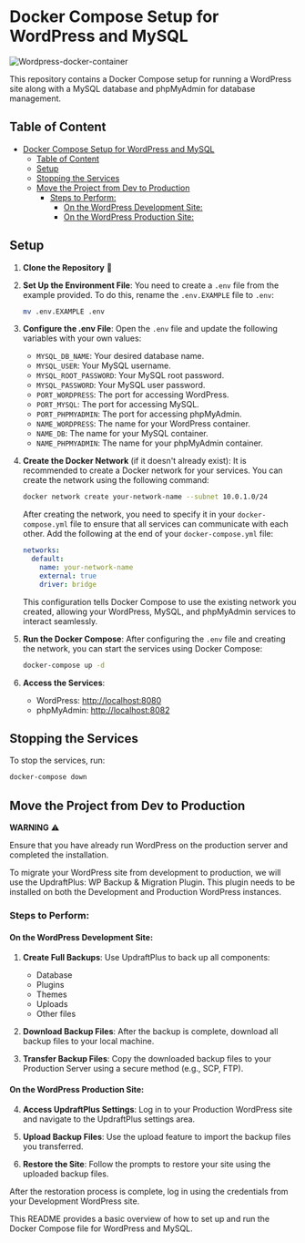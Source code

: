 # Docker Compose Setup for WordPress and MySQL

![Wordpress-docker-container](https://github.com/user-attachments/assets/65134df8-3150-4ed3-b47b-a2348bb1b21c)

This repository contains a Docker Compose setup for running a WordPress site along with a MySQL database and phpMyAdmin for database management.

## Table of Content

- [Docker Compose Setup for WordPress and MySQL](#docker-compose-setup-for-wordpress-and-mysql)
  - [Table of Content](#table-of-content)
  - [Setup](#setup)
  - [Stopping the Services](#stopping-the-services)
  - [Move the Project from Dev to Production](#move-the-project-from-dev-to-production)
    - [Steps to Perform:](#steps-to-perform)
      - [On the WordPress Development Site:](#on-the-wordpress-development-site)
      - [On the WordPress Production Site:](#on-the-wordpress-production-site)

## Setup

1. **Clone the Repository** :rocket:

2. **Set Up the Environment File**:
   You need to create a `.env` file from the example provided. To do this, rename the `.env.EXAMPLE` file to `.env`:
   ```bash
   mv .env.EXAMPLE .env
   ```

3. **Configure the .env File**:
   Open the `.env` file and update the following variables with your own values:
   - `MYSQL_DB_NAME`: Your desired database name.
   - `MYSQL_USER`: Your MySQL username.
   - `MYSQL_ROOT_PASSWORD`: Your MySQL root password.
   - `MYSQL_PASSWORD`: Your MySQL user password.
   - `PORT_WORDPRESS`: The port for accessing WordPress.
   - `PORT_MYSQL`: The port for accessing MySQL.
   - `PORT_PHPMYADMIN`: The port for accessing phpMyAdmin.
   - `NAME_WORDPRESS`: The name for your WordPress container.
   - `NAME_DB`: The name for your MySQL container.
   - `NAME_PHPMYADMIN`: The name for your phpMyAdmin container.

4. **Create the Docker Network** (if it doesn't already exist):
   It is recommended to create a Docker network for your services. You can create the network using the following command:
   ```bash
   docker network create your-network-name --subnet 10.0.1.0/24
   ```

   After creating the network, you need to specify it in your `docker-compose.yml` file to ensure that all services can communicate with each other. Add the following at the end of your `docker-compose.yml` file:
   ```yaml
   networks:
     default:
       name: your-network-name
       external: true
       driver: bridge
   ```
   This configuration tells Docker Compose to use the existing network you created, allowing your WordPress, MySQL, and phpMyAdmin services to interact seamlessly.

5. **Run the Docker Compose**:
   After configuring the `.env` file and creating the network, you can start the services using Docker Compose:
   ```bash
   docker-compose up -d
   ```

6. **Access the Services**:
   - WordPress: [http://localhost:8080](http://localhost:8080)
   - phpMyAdmin: [http://localhost:8082](http://localhost:8082)

## Stopping the Services

To stop the services, run:
```bash
docker-compose down
```

## Move the Project from Dev to Production

**WARNING** :warning:

Ensure that you have already run WordPress on the production server and completed the installation.

To migrate your WordPress site from development to production, we will use the UpdraftPlus: WP Backup & Migration Plugin. This plugin needs to be installed on both the Development and Production WordPress instances.

### Steps to Perform:

#### On the WordPress Development Site:

1. **Create Full Backups**: Use UpdraftPlus to back up all components:
   - Database
   - Plugins
   - Themes
   - Uploads
   - Other files

2. **Download Backup Files**: After the backup is complete, download all backup files to your local machine.

3. **Transfer Backup Files**: Copy the downloaded backup files to your Production Server using a secure method (e.g., SCP, FTP).

#### On the WordPress Production Site:

4. **Access UpdraftPlus Settings**: Log in to your Production WordPress site and navigate to the UpdraftPlus settings area.

5. **Upload Backup Files**: Use the upload feature to import the backup files you transferred.

6. **Restore the Site**: Follow the prompts to restore your site using the uploaded backup files.

After the restoration process is complete, log in using the credentials from your Development WordPress site.

This README provides a basic overview of how to set up and run the Docker Compose file for WordPress and MySQL.
